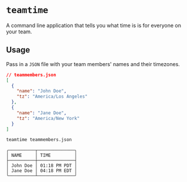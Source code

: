 # `teamtime`

A command line application that tells you what time is is for everyone on your team.

## Usage

Pass in a `JSON` file with your team members' names and their timezones.

```json
// teammembers.json
[
  {
    "name": "John Doe",
    "tz": "America/Los Angeles"
  },
  {
    "name": "Jane Doe",
    "tz": "America/New York"
  }
]
```

```bash
teamtime teammembers.json
```

```text
╭──────────┬──────────────╮
│ NAME     │ TIME         │
├──────────┼──────────────┤
│ John Doe │ 01:18 PM PDT │
│ Jane Doe │ 04:18 PM EDT │
╰──────────┴──────────────╯
```
